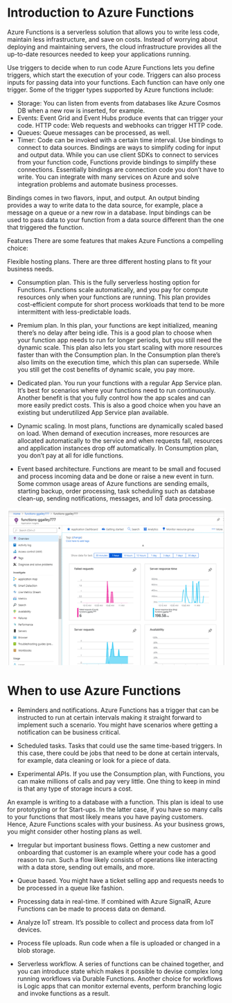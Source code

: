 # Introduction to Azure Functions

Azure Functions is a serverless solution that allows you to write less code, maintain less infrastructure, and save on costs. Instead of worrying about deploying and maintaining servers, the cloud infrastructure provides all the up-to-date resources needed to keep your applications running.

Use triggers to decide when to run code
Azure Functions lets you define triggers, which start the execution of your code. Triggers can also process inputs for passing data into your functions. Each function can have only one trigger. Some of the trigger types supported by Azure functions include:

- Storage: You can listen from events from databases like Azure Cosmos DB when a new row is inserted, for example.
- Events: Event Grid and Event Hubs produce events that can trigger your code.
  HTTP code: Web requests and webhooks can trigger HTTP code.
- Queues: Queue messages can be processed, as well.
- Timer: Code can be invoked with a certain time interval.
  Use bindings to connect to data sources. Bindings are ways to simplify coding for input and output data. While you can use client SDKs to connect to services from your function code, Functions provide bindings to simplify these connections. Essentially bindings are connection code you don’t have to write. You can integrate with many services on Azure and solve integration problems and automate business processes.

Bindings comes in two flavors, input, and output. An output binding provides a way to write data to the data source, for example, place a message on a queue or a new row in a database. Input bindings can be used to pass data to your function from a data source different than the one that triggered the function.

Features
There are some features that makes Azure Functions a compelling choice:

Flexible hosting plans. There are three different hosting plans to fit your business needs.

- Consumption plan. This is the fully serverless hosting option for Functions. Functions scale automatically, and you pay for compute resources only when your functions are running. This plan provides cost-efficient compute for short process workloads that tend to be more intermittent with less-predictable loads.
- Premium plan. In this plan, your functions are kept initialized, meaning there’s no delay after being idle. This is a good plan to choose when your function app needs to run for longer periods, but you still need the dynamic scale. This plan also lets you start scaling with more resources faster than with the Consumption plan. In the Consumption plan there’s also limits on the execution time, which this plan can supersede. While you still get the cost benefits of dynamic scale, you pay more.
- Dedicated plan. You run your functions with a regular App Service plan. It’s best for scenarios where your functions need to run continuously. Another benefit is that you fully control how the app scales and can more easily predict costs. This is also a good choice when you have an existing but underutilized App Service plan available.
- Dynamic scaling. In most plans, functions are dynamically scaled based on load. When demand of execution increases, more resources are allocated automatically to the service and when requests fall, resources and application instances drop off automatically. In Consumption plan, you don’t pay at all for idle functions.

- Event based architecture. Functions are meant to be small and focused and process incoming data and be done or raise a new event in turn. Some common usage areas of Azure functions are sending emails, starting backup, order processing, task scheduling such as database clean-up, sending notifications, messages, and IoT data processing.

![alt text](image.png)

# When to use Azure Functions

- Reminders and notifications. Azure Functions has a trigger that can be instructed to run at certain intervals making it straight forward to implement such a scenario. You might have scenarios where getting a notification can be business critical.

- Scheduled tasks. Tasks that could use the same time-based triggers. In this case, there could be jobs that need to be done at certain intervals, for example, data cleaning or look for a piece of data.

- Experimental APIs. If you use the Consumption plan, with Functions, you can make millions of calls and pay very little. One thing to keep in mind is that any type of storage incurs a cost.

An example is writing to a database with a function. This plan is ideal to use for prototyping or for Start-ups. In the latter case, if you have so many calls to your functions that most likely means you have paying customers. Hence, Azure Functions scales with your business. As your business grows, you might consider other hosting plans as well.

- Irregular but important business flows. Getting a new customer and onboarding that customer is an example where your code has a good reason to run. Such a flow likely consists of operations like interacting with a data store, sending out emails, and more.

- Queue based. You might have a ticket selling app and requests needs to be processed in a queue like fashion.

- Processing data in real-time. If combined with Azure SignalR, Azure Functions can be made to process data on demand.

- Analyze IoT stream. It’s possible to collect and process data from IoT devices.

- Process file uploads. Run code when a file is uploaded or changed in a blob storage.

- Serverless workflow. A series of functions can be chained together, and you can introduce state which makes it possible to devise complex long running workflows via Durable Functions. Another choice for workflows is Logic apps that can monitor external events, perform branching logic and invoke functions as a result.
